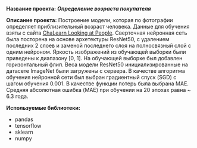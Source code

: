 **Название проекта:**
***Определение возраста покупателя***

**Описание проекта:**
 Построение модели, которая по фотографии определяет приблизительный возраст человека.
Данные для обучения взяты с сайта [ChaLearn Looking at People](https://chalearnlap.cvc.uab.es/dataset/26/description/).
 Сверточная нейронная сеть была посторена на основе архетектуры ResNet50, c удалением последних 2 слоев и заменой последнего слоя на полносвязный слой с одним нейроном. Яркость изображений из обучающей выборки были приведены к диапазону [0, 1]. На обучающей выборке был добавлен горизонтальный флип. Веса модели ResNet50 инициализированные на датасете ImageNet были загружены с сервера. В качестве алгоритма обучения нейронной сети был выбран градиентный спуск (SGD) c шагом обучения 0.001. В качестве функции потерь была выбрана MAE. Средняя абсолютная ошибка (MAE) при обучении на 20 эпохах равна ~ 6.3 года.

**Используемые библиотеки:**
- pandas
- tensorflow
- sklearn
- numpy
